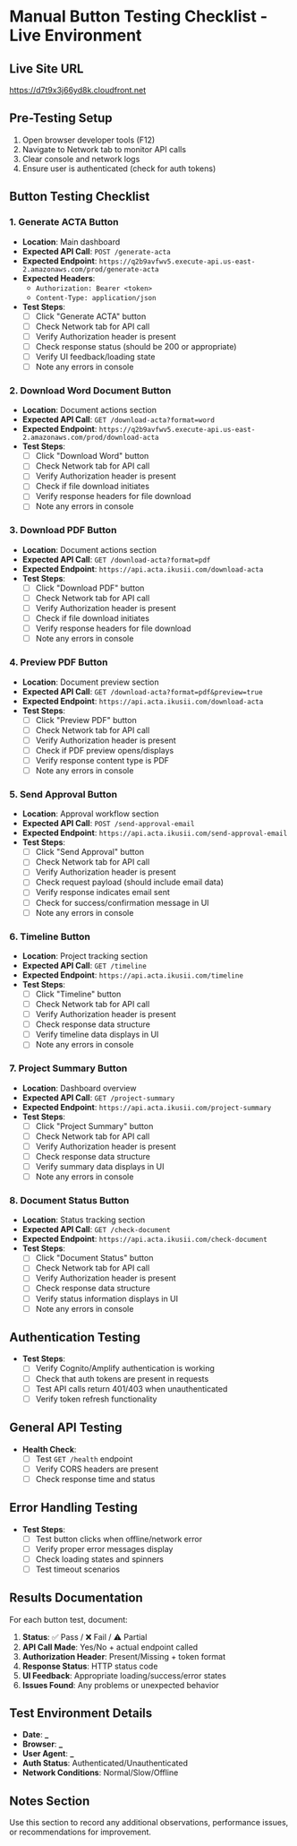 # Manual Button Testing Checklist - Live Environment

## Live Site URL

https://d7t9x3j66yd8k.cloudfront.net

## Pre-Testing Setup

1. Open browser developer tools (F12)
2. Navigate to Network tab to monitor API calls
3. Clear console and network logs
4. Ensure user is authenticated (check for auth tokens)

## Button Testing Checklist

### 1. Generate ACTA Button

- **Location**: Main dashboard
- **Expected API Call**: `POST /generate-acta`
- **Expected Endpoint**: `https://q2b9avfwv5.execute-api.us-east-2.amazonaws.com/prod/generate-acta`
- **Expected Headers**:
  - `Authorization: Bearer <token>`
  - `Content-Type: application/json`
- **Test Steps**:
  - [ ] Click "Generate ACTA" button
  - [ ] Check Network tab for API call
  - [ ] Verify Authorization header is present
  - [ ] Check response status (should be 200 or appropriate)
  - [ ] Verify UI feedback/loading state
  - [ ] Note any errors in console

### 2. Download Word Document Button

- **Location**: Document actions section
- **Expected API Call**: `GET /download-acta?format=word`
- **Expected Endpoint**: `https://q2b9avfwv5.execute-api.us-east-2.amazonaws.com/prod/download-acta`
- **Test Steps**:
  - [ ] Click "Download Word" button
  - [ ] Check Network tab for API call
  - [ ] Verify Authorization header is present
  - [ ] Check if file download initiates
  - [ ] Verify response headers for file download
  - [ ] Note any errors in console

### 3. Download PDF Button

- **Location**: Document actions section
- **Expected API Call**: `GET /download-acta?format=pdf`
- **Expected Endpoint**: `https://api.acta.ikusii.com/download-acta`
- **Test Steps**:
  - [ ] Click "Download PDF" button
  - [ ] Check Network tab for API call
  - [ ] Verify Authorization header is present
  - [ ] Check if file download initiates
  - [ ] Verify response headers for file download
  - [ ] Note any errors in console

### 4. Preview PDF Button

- **Location**: Document preview section
- **Expected API Call**: `GET /download-acta?format=pdf&preview=true`
- **Expected Endpoint**: `https://api.acta.ikusii.com/download-acta`
- **Test Steps**:
  - [ ] Click "Preview PDF" button
  - [ ] Check Network tab for API call
  - [ ] Verify Authorization header is present
  - [ ] Check if PDF preview opens/displays
  - [ ] Verify response content type is PDF
  - [ ] Note any errors in console

### 5. Send Approval Button

- **Location**: Approval workflow section
- **Expected API Call**: `POST /send-approval-email`
- **Expected Endpoint**: `https://api.acta.ikusii.com/send-approval-email`
- **Test Steps**:
  - [ ] Click "Send Approval" button
  - [ ] Check Network tab for API call
  - [ ] Verify Authorization header is present
  - [ ] Check request payload (should include email data)
  - [ ] Verify response indicates email sent
  - [ ] Check for success/confirmation message in UI
  - [ ] Note any errors in console

### 6. Timeline Button

- **Location**: Project tracking section
- **Expected API Call**: `GET /timeline`
- **Expected Endpoint**: `https://api.acta.ikusii.com/timeline`
- **Test Steps**:
  - [ ] Click "Timeline" button
  - [ ] Check Network tab for API call
  - [ ] Verify Authorization header is present
  - [ ] Check response data structure
  - [ ] Verify timeline data displays in UI
  - [ ] Note any errors in console

### 7. Project Summary Button

- **Location**: Dashboard overview
- **Expected API Call**: `GET /project-summary`
- **Expected Endpoint**: `https://api.acta.ikusii.com/project-summary`
- **Test Steps**:
  - [ ] Click "Project Summary" button
  - [ ] Check Network tab for API call
  - [ ] Verify Authorization header is present
  - [ ] Check response data structure
  - [ ] Verify summary data displays in UI
  - [ ] Note any errors in console

### 8. Document Status Button

- **Location**: Status tracking section
- **Expected API Call**: `GET /check-document`
- **Expected Endpoint**: `https://api.acta.ikusii.com/check-document`
- **Test Steps**:
  - [ ] Click "Document Status" button
  - [ ] Check Network tab for API call
  - [ ] Verify Authorization header is present
  - [ ] Check response data structure
  - [ ] Verify status information displays in UI
  - [ ] Note any errors in console

## Authentication Testing

- **Test Steps**:
  - [ ] Verify Cognito/Amplify authentication is working
  - [ ] Check that auth tokens are present in requests
  - [ ] Test API calls return 401/403 when unauthenticated
  - [ ] Verify token refresh functionality

## General API Testing

- **Health Check**:
  - [ ] Test `GET /health` endpoint
  - [ ] Verify CORS headers are present
  - [ ] Check response time and status

## Error Handling Testing

- **Test Steps**:
  - [ ] Test button clicks when offline/network error
  - [ ] Verify proper error messages display
  - [ ] Check loading states and spinners
  - [ ] Test timeout scenarios

## Results Documentation

For each button test, document:

1. **Status**: ✅ Pass / ❌ Fail / ⚠️ Partial
2. **API Call Made**: Yes/No + actual endpoint called
3. **Authorization Header**: Present/Missing + token format
4. **Response Status**: HTTP status code
5. **UI Feedback**: Appropriate loading/success/error states
6. **Issues Found**: Any problems or unexpected behavior

## Test Environment Details

- **Date**: **\_**
- **Browser**: **\_**
- **User Agent**: **\_**
- **Auth Status**: Authenticated/Unauthenticated
- **Network Conditions**: Normal/Slow/Offline

## Notes Section

Use this section to record any additional observations, performance issues, or recommendations for improvement.
